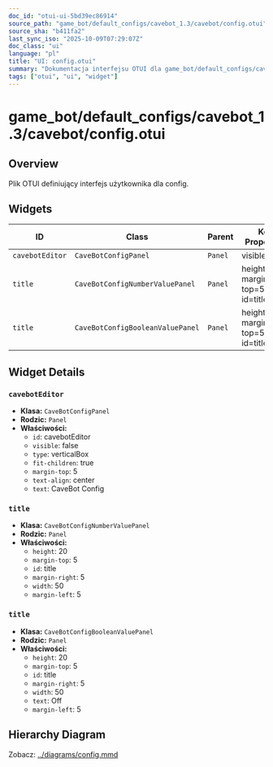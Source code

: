 ```yaml
---
doc_id: "otui-ui-5bd39ec86914"
source_path: "game_bot/default_configs/cavebot_1.3/cavebot/config.otui"
source_sha: "b411fa2"
last_sync_iso: "2025-10-09T07:29:07Z"
doc_class: "ui"
language: "pl"
title: "UI: config.otui"
summary: "Dokumentacja interfejsu OTUI dla game_bot/default_configs/cavebot_1.3/cavebot/config.otui"
tags: ["otui", "ui", "widget"]
---
```


# game_bot/default_configs/cavebot_1.3/cavebot/config.otui

## Overview

Plik OTUI definiujący interfejs użytkownika dla config.

## Widgets

| ID | Class | Parent | Key Properties |
|----|-------|--------|----------------|
| `cavebotEditor` | `CaveBotConfigPanel` | `Panel` | visible=false |
| `title` | `CaveBotConfigNumberValuePanel` | `Panel` | height=20, margin-top=5, id=title |
| `title` | `CaveBotConfigBooleanValuePanel` | `Panel` | height=20, margin-top=5, id=title |

## Widget Details

### `cavebotEditor`

- **Klasa:** `CaveBotConfigPanel`
- **Rodzic:** `Panel`
- **Właściwości:**
  - `id`: cavebotEditor
  - `visible`: false
  - `type`: verticalBox
  - `fit-children`: true
  - `margin-top`: 5
  - `text-align`: center
  - `text`: CaveBot Config

### `title`

- **Klasa:** `CaveBotConfigNumberValuePanel`
- **Rodzic:** `Panel`
- **Właściwości:**
  - `height`: 20
  - `margin-top`: 5
  - `id`: title
  - `margin-right`: 5
  - `width`: 50
  - `margin-left`: 5

### `title`

- **Klasa:** `CaveBotConfigBooleanValuePanel`
- **Rodzic:** `Panel`
- **Właściwości:**
  - `height`: 20
  - `margin-top`: 5
  - `id`: title
  - `margin-right`: 5
  - `width`: 50
  - `text`: Off
  - `margin-left`: 5

## Hierarchy Diagram

Zobacz: [../diagrams/config.mmd](../diagrams/config.mmd)

